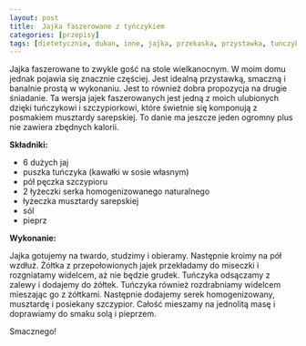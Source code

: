 ```yaml
---
layout: post
title:  Jajka faszerowane z tyńczykiem
categories: [przepisy]
tags: [dietetycznie, dukan, inne, jajka, przekaska, przystawka, tunczyk]
---
```

Jajka faszerowane to zwykle gość na stole wielkanocnym. W moim domu jednak pojawia się znacznie częściej. Jest idealną przystawką, smaczną i banalnie prostą w wykonaniu. Jest to również dobra propozycja na drugie śniadanie. Ta wersja jajek faszerowanych jest jedną z moich ulubionych dzięki tuńczykowi i szczypiorkowi, które świetnie się komponują z posmakiem musztardy sarepskiej. To danie ma jeszcze jeden ogromny plus nie zawiera zbędnych kalorii.

**Składniki:**

* 6 dużych jaj
* puszka tuńczyka (kawałki w sosie własnym)
* pół pęczka szczypioru
* 2 łyżeczki serka homogenizowanego naturalnego
* łyżeczka musztardy sarepskiej
* sól
* pieprz

**Wykonanie:**

Jajka gotujemy na twardo, studzimy i obieramy. Następnie kroimy na pół wzdłuż. Żółtka z przepołowionych jajek przekładamy do miseczki i rozgniatamy widelcem, aż nie będzie grudek. Tuńczyka odsączamy z zalewy i dodajemy do żółtek. Tuńczyka również rozdrabniamy widelcem mieszając go z żółtkami. Następnie dodajemy serek homogenizowany, musztardę i posiekany szczypior. Całość mieszamy na jednolitą masę i doprawiamy do smaku solą i pieprzem.

Smacznego!